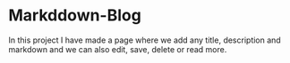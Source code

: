 # Markddown-Blog
In this project I have made a page where we add any title, description and markdown and we can also edit, save, delete or read more.
